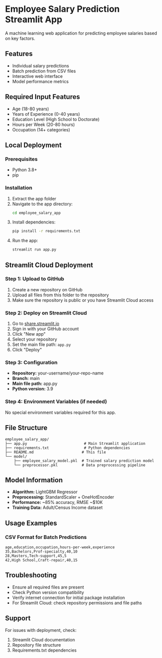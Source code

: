 # Employee Salary Prediction Streamlit App

A machine learning web application for predicting employee salaries based on key factors.

## Features
- Individual salary predictions
- Batch prediction from CSV files
- Interactive web interface
- Model performance metrics

## Required Input Features
- Age (18-80 years)
- Years of Experience (0-40 years)
- Education Level (High School to Doctorate)
- Hours per Week (20-80 hours)
- Occupation (14+ categories)

## Local Deployment

### Prerequisites
- Python 3.8+
- pip

### Installation
1. Extract the app folder
2. Navigate to the app directory:
   ```bash
   cd employee_salary_app
   ```
3. Install dependencies:
   ```bash
   pip install -r requirements.txt
   ```
4. Run the app:
   ```bash
   streamlit run app.py
   ```

## Streamlit Cloud Deployment

### Step 1: Upload to GitHub
1. Create a new repository on GitHub
2. Upload all files from this folder to the repository
3. Make sure the repository is public or you have Streamlit Cloud access

### Step 2: Deploy on Streamlit Cloud
1. Go to [share.streamlit.io](https://share.streamlit.io)
2. Sign in with your GitHub account
3. Click "New app"
4. Select your repository
5. Set the main file path: `app.py`
6. Click "Deploy"

### Step 3: Configuration
- **Repository:** your-username/your-repo-name
- **Branch:** main
- **Main file path:** app.py
- **Python version:** 3.9

### Step 4: Environment Variables (if needed)
No special environment variables required for this app.

## File Structure
```
employee_salary_app/
├── app.py                          # Main Streamlit application
├── requirements.txt                # Python dependencies
├── README.md                      # This file
└── model/
    ├── employee_salary_model.pkl  # Trained salary prediction model
    └── preprocessor.pkl           # Data preprocessing pipeline
```

## Model Information
- **Algorithm:** LightGBM Regressor
- **Preprocessing:** StandardScaler + OneHotEncoder
- **Performance:** ~85% accuracy, RMSE ~$10K
- **Training Data:** Adult/Census Income dataset

## Usage Examples

### CSV Format for Batch Predictions
```csv
age,education,occupation,hours-per-week,experience
35,Bachelors,Prof-specialty,40,10
28,Masters,Tech-support,45,5
42,High School,Craft-repair,40,15
```

## Troubleshooting
- Ensure all required files are present
- Check Python version compatibility
- Verify internet connection for initial package installation
- For Streamlit Cloud: check repository permissions and file paths

## Support
For issues with deployment, check:
1. Streamlit Cloud documentation
2. Repository file structure
3. Requirements.txt dependencies
